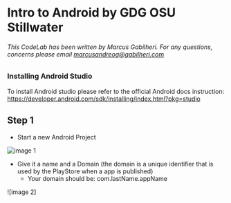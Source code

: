 # Intro to Android by GDG OSU Stillwater

###### This CodeLab has been written by Marcus Gabilheri. For any questions, concerns please email marcusandreog@gabilheri.com


### Installing Android Studio

To install Android studio please refer to the official Android docs instruction: https://developer.android.com/sdk/installing/index.html?pkg=studio

## Step 1

* Start a new Android Project

![image 1](https://www.dropbox.com/s/ncora1ij15hyzuo/Screenshot%202015-08-31%2017.31.10.png?dl=0)

* Give it a name and a Domain (the domain is a unique identifier that is used by the PlayStore when a app is published)
    * Your domain should be: com.lastName.appName

![image 2]